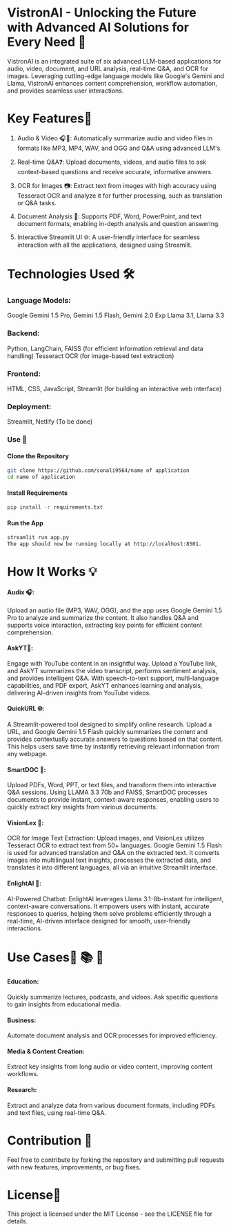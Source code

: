 # VistronAI - Unlocking the Future with Advanced AI Solutions for Every Need  🚀
VistronAI is an integrated suite of six advanced LLM-based applications for audio, video, document, and URL analysis, real-time Q&A, and OCR for images. Leveraging cutting-edge language models like Google's Gemini and Llama, VistronAI enhances content comprehension, workflow automation, and provides seamless user interactions.

# Key Features🔑
1. Audio & Video 🎧🎥: 
Automatically summarize audio and video files in formats like MP3, MP4, WAV, and OGG and Q&A using advanced LLM's.

2. Real-time Q&A❓:
Upload documents, videos, and audio files to ask context-based questions and receive accurate, informative answers.

3. OCR for Images 📷:
Extract text from images with high accuracy using Tesseract OCR and analyze it for further processing, such as translation or Q&A tasks.

4. Document Analysis 📄:
Supports PDF, Word, PowerPoint, and text document formats, enabling in-depth analysis and question answering.

5. Interactive Streamlit UI 🌐:
A user-friendly interface for seamless interaction with all the applications, designed using Streamlit.


# Technologies Used 🛠️
### Language Models:
Google Gemini 1.5 Pro, Gemini 1.5 Flash, Gemini 2.0 Exp
Llama 3.1, Llama 3.3

### Backend:
Python, LangChain, FAISS (for efficient information retrieval and data handling)
Tesseract OCR (for image-based text extraction)

### Frontend:
HTML, CSS, JavaScript, Streamlit (for building an interactive web interface)

### Deployment:
Streamlit, Netlify (To be done)

### Use 🔧

#### Clone the Repository

```bash
git clone https://github.com/sonali9564/name of application
cd name of application

```
#### Install Requirements
```bash
pip install -r requirements.txt

```
#### Run the App
```bash
streamlit run app.py
The app should now be running locally at http://localhost:8501.
```

# How It Works 💡

#### Audix 🎧: 
Upload an audio file (MP3, WAV, OGG), and the app uses Google Gemini 1.5 Pro to analyze and summarize the content. It also handles Q&A and supports voice interaction, extracting key points for efficient content comprehension.

#### AskYT🎥: 
Engage with YouTube content in an insightful way. Upload a YouTube link, and AskYT summarizes the video transcript, performs sentiment analysis, and provides intelligent Q&A. With speech-to-text support, multi-language capabilities, and PDF export, AskYT enhances learning and analysis, delivering AI-driven insights from YouTube videos.

#### QuickURL 🌐:
A Streamlit-powered tool designed to simplify online research. Upload a URL, and Google Gemini 1.5 Flash quickly summarizes the content and provides contextually accurate answers to questions based on that content. This helps users save time by instantly retrieving relevant information from any webpage.

#### SmartDOC 📑:
Upload PDFs, Word, PPT, or text files, and transform them into interactive Q&A sessions. Using LLAMA 3.3 70b and FAISS, SmartDOC processes documents to provide instant, context-aware responses, enabling users to quickly extract key insights from various documents.

#### VisionLex 📸:
OCR for Image Text Extraction: Upload images, and VisionLex utilizes Tesseract OCR to extract text from 50+ languages. Google Gemini 1.5 Flash is used for advanced translation and Q&A on the extracted text. It converts images into multilingual text insights, processes the extracted data, and translates it into different languages, all via an intuitive Streamlit interface.

#### EnlightAI 🤖:
AI-Powered Chatbot: EnlightAI leverages Llama 3.1-8b-instant for intelligent, context-aware conversations. It empowers users with instant, accurate responses to queries, helping them solve problems efficiently through a real-time, AI-driven interface designed for smooth, user-friendly interactions.

# Use Cases📝  📚 💼
#### Education: 
Quickly summarize lectures, podcasts, and videos. Ask specific questions to gain insights from educational media.
#### Business: 
Automate document analysis and OCR processes for improved efficiency.
#### Media & Content Creation: 
Extract key insights from long audio or video content, improving content workflows.
#### Research: 
Extract and analyze data from various document formats, including PDFs and text files, using real-time Q&A.

# Contribution 🤝
Feel free to contribute by forking the repository and submitting pull requests with new features, improvements, or bug fixes.

# License📜
This project is licensed under the MIT License - see the LICENSE file for details.
